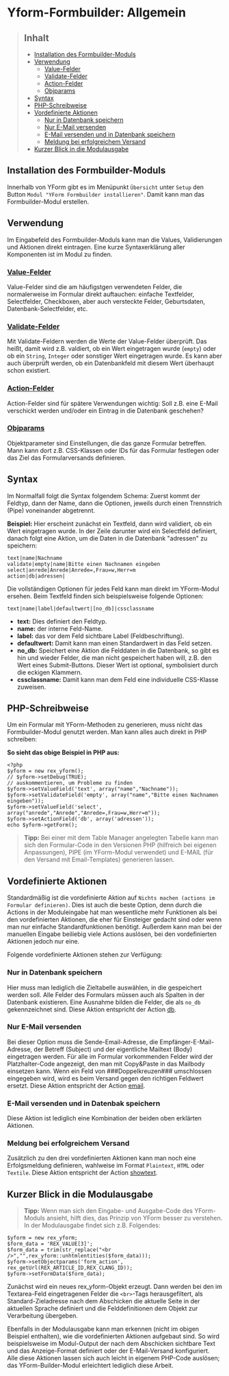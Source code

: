 # Yform-Formbuilder: Allgemein

> ## Inhalt
> - [Installation des Formbuilder-Moduls](#installation)
> - [Verwendung](#verwendung)
> 	- [Value-Felder](#value)
> 	- [Validate-Felder](#validate)
> 	- [Action-Felder](#action)
> 	- [Objparams](#objparams)
> - [Syntax](#syntax)
> - [PHP-Schreibweise](#php-schreibweise)
> - [Vordefinierte Aktionen](#vordefinierte-aktionen)
> 	- [Nur in Datenbank speichern](#db-speichern)
> 	- [Nur E-Mail versenden](#mail-versenden)
> 	- [E-Mail versenden und in Datenbank speichern](#db-mail)
> 	- [Meldung bei erfolgreichem Versand](#meldung)
> - [Kurzer Blick in die Modulausgabe](#blick-modulausgabe)

<a name="installation"></a>
## Installation des Formbuilder-Moduls

Innerhalb von YForm gibt es im Menüpunkt `Übersicht` unter `Setup` den Button `Modul "YForm Formbuilder installieren"`. Damit kann man das Formbuilder-Modul erstellen.

<a name="verwendung"></a>
## Verwendung

Im Eingabefeld des Formbuilder-Moduls kann man die Values, Validierungen und Aktionen direkt eintragen. Eine kurze Syntaxerklärung aller Komponenten ist im Modul zu finden.

<a name="value"></a>
### [Value-Felder](yform_modul_values.md)
Value-Felder sind die am häufigstgen verwendeten Felder, die normalerweise im Formular direkt auftauchen: einfache Textfelder, Selectfelder, Checkboxen, aber auch versteckte Felder, Geburtsdaten, Datenbank-Selectfelder, etc.

<a name="validate"></a>
### [Validate-Felder](yform_modul_validates.md)
Mit Validate-Feldern werden die Werte der Value-Felder überprüft. Das heißt, damit wird z.B. valdiert, ob ein Wert eingetragen wurde (`empty`) oder ob ein `String`, `Integer` oder sonstiger Wert eingetragen wurde. Es kann aber auch überprüft werden, ob ein Datenbankfeld mit diesem Wert überhaupt schon existiert.

<a name="action"></a>
### [Action-Felder](yform_modul_actions.md)
Action-Felder sind für spätere Verwendungen wichtig: Soll z.B. eine E-Mail verschickt werden und/oder ein Eintrag in die Datenbank geschehen?

<a name="objparams"></a>
### [Objparams](yform_modul_objparams.md)
Objektparameter sind Einstellungen, die das ganze Formular betreffen. Mann kann dort z.B. CSS-Klassen oder IDs für das Formular festlegen oder das Ziel das Formularversands definieren.

<a name="syntax"></a>
## Syntax

Im Normalfall folgt die Syntax folgendem Schema: Zuerst kommt der Feldtyp, dann der Name, dann die Optionen, jeweils durch einen Trennstrich (Pipe) voneinander abgetrennt.

**Beispiel:** Hier erscheint zunächst ein Textfeld, dann wird validiert, ob ein Wert eingetragen wurde. In der Zeile darunter wird ein Selectfeld definiert, danach folgt eine Aktion, um die Daten in die Datenbank "adressen" zu speichern:

	text|name|Nachname
	validate|empty|name|Bitte einen Nachnamen eingeben
	select|anrede|Anrede|Anrede=,Frau=w,Herr=m
	action|db|adressen|

Die vollständigen Optionen für jedes Feld kann man direkt im YForm-Modul ersehen. Beim Textfeld finden sich beispielsweise folgende Optionen:

	text|name|label|defaultwert|[no_db]|cssclassname

- **text:** Dies definiert den Feldtyp.
- **name:** der interne Feld-Name.
- **label:** das vor dem Feld sichtbare Label (Feldbeschriftung).
- **defaultwert:** Damit kann man einen Standardwert in das Feld setzen.
- **no_db:** Speichert eine Aktion die Felddaten in die Datenbank, so gibt es hin und wieder Felder, die man nicht gespeichert haben will, z.B. den Wert eines Submit-Buttons. Dieser Wert ist optional, symbolisiert durch die eckigen Klammern.
- **cssclassname:** Damit kann man dem Feld eine individuelle CSS-Klasse zuweisen.

<a name="php-schreibweise"></a>
## PHP-Schreibweise

Um ein Formular mit YForm-Methoden zu generieren, muss nicht das Formbuilder-Modul genutzt werden. Man kann alles auch direkt in PHP schreiben:

**So sieht das obige Beispiel in PHP aus:**

	<?php
	$yform = new rex_yform();
	// $yform->setDebug(TRUE);
	// auskommentieren, um Probleme zu finden
	$yform->setValueField('text', array("name","Nachname"));
	$yform->setValidateField('empty', array("name","Bitte einen Nachnamen eingeben"));
	$yform->setValueField('select', array("anrede","Anrede","Anrede=,Frau=w,Herr=m"));
	$yform->setActionField('db', array('adressen'));
	echo $yform->getForm();

> **Tipp:** Bei einer mit dem Table Manager angelegten Tabelle kann man sich den Formular-Code in den Versionen PHP (hilfreich bei eigenen Anpassungen), PIPE (im YForm-Modul verwendet) und E-MAIL (für den Versand mit Email-Templates) generieren lassen.

<a name="vordefinierte-aktionen"></a>
## Vordefinierte Aktionen

Standardmäßig ist die vordefinierte Aktion auf `Nichts machen (actions im Formular definieren)`. Dies ist auch die beste Option, denn durch die Actions in der Moduleingabe hat man wesentliche mehr Funktionen als bei den vordefinierten Aktionen, die eher für Einsteiger gedacht sind oder wenn man nur einfache Standardfunktionen benötigt. Außerdem kann man bei der manuellen Eingabe beiliebig viele Actions auslösen, bei den vordefinierten Aktionen jedoch nur eine.

Folgende vordefinierte Aktionen stehen zur Verfügung:

<a name="db-speichern"></a>
### Nur in Datenbank speichern

Hier muss man lediglich die Zieltabelle auswählen, in die gespeichert werden soll. Alle Felder des Formulars müssen auch als Spalten in der Datenbank existieren. Eine Ausnahme bilden die Felder, die als `no_db` gekennzeichnet sind. Diese Aktion entspricht der Action [db](yform_modul_actions.md).

<a name="mail-versenden"></a>
### Nur E-Mail versenden

Bei dieser Option muss die Sende-Email-Adresse, die Empfänger-E-Mail-Adresse, der Betreff (Subject) und der eigentliche Mailtext (Body) eingetragen werden. Für alle im Formular vorkommenden Felder wird der Platzhalter-Code angezeigt, den man mit Copy&Paste in das Mailbody einsetzen kann. Wenn ein Feld von ###Doppelkreuzen### umschlossen eingegeben wird, wird es beim Versand gegen den richtigen Feldwert ersetzt. Diese Aktion entspricht der Action [email](yform_modul_actions.md).

<a name="db-mail"></a>
### E-Mail versenden und in Datenbak speichern

Diese Aktion ist lediglich eine Kombination der beiden oben erklärten Aktionen.

<a name="meldung"></a>
### Meldung bei erfolgreichem Versand

Zusätzlich zu den drei vordefinierten Aktionen kann man noch eine Erfolgsmeldung definieren, wahlweise im Format `Plaintext`, `HTML` oder `Textile`. Diese Aktion entspricht der Action [showtext](yform_modul_actions.md).

<a name="blick-modulausgabe"></a>
## Kurzer Blick in die Modulausgabe

> **Tipp:**
> Wenn man sich den Eingabe- und Ausgabe-Code des YForm-Moduls ansieht, hilft dies, das Prinzip von YForm besser zu verstehen. In der Modulausgabe findet sich z.B. Folgendes:

	$yform = new rex_yform;
	$form_data = 'REX_VALUE[3]';
	$form_data = trim(str_replace("<br />","",rex_yform::unhtmlentities($form_data)));
	$yform->setObjectparams('form_action', rex_getUrl(REX_ARTICLE_ID,REX_CLANG_ID));
	$yform->setFormData($form_data);

Zunächst wird ein neues rex_yform-Objekt erzeugt.
Dann werden bei den im Textarea-Feld eingetragenen Felder die `<br>`-Tags herausgefiltert, als Standard-Zieladresse nach dem Abschicken die aktuelle Seite in der aktuellen Sprache definiert und die Felddefinitionen dem Objekt zur Verarbeitung übergeben.

Ebenfalls in der Modulausgabe kann man erkennen (nicht im obigen Beispiel enthalten), wie die vordefinierten Aktionen aufgebaut sind. So wird beispielsweise im Modul-Output der nach dem Abschicken sichtbare Text und das Anzeige-Format definiert oder der E-Mail-Versand konfiguriert.  
Alle diese Aktionen lassen sich auch leicht in eigenem PHP-Code auslösen; das YForm-Builder-Modul erleichtert lediglich diese Arbeit.
